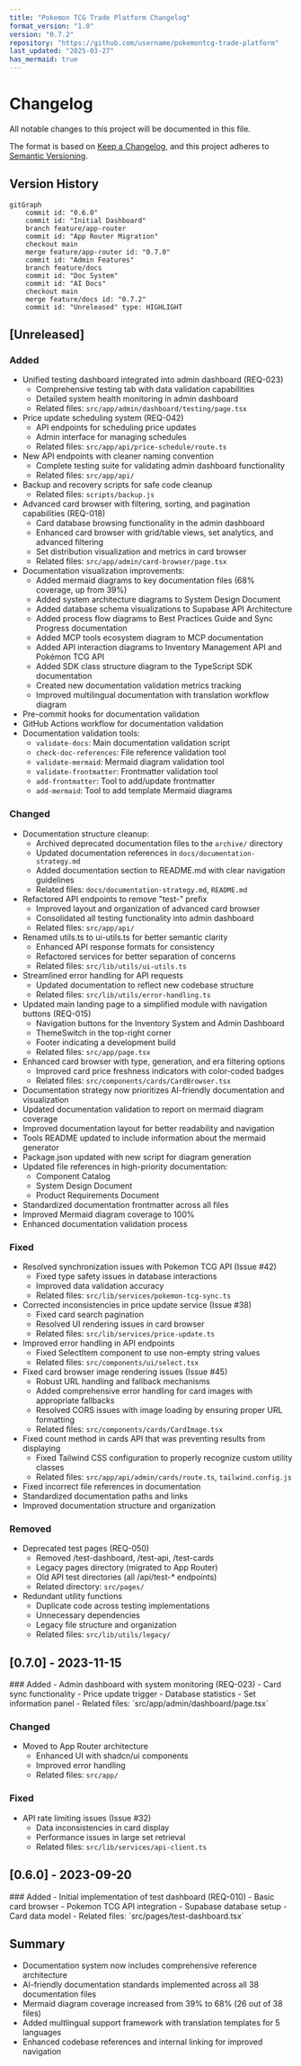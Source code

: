 ```yaml
---
title: "Pokemon TCG Trade Platform Changelog"
format_version: "1.0"
version: "0.7.2"
repository: "https://github.com/username/pokemontcg-trade-platform"
last_updated: "2025-03-27"
has_mermaid: true
---
```


# Changelog

All notable changes to this project will be documented in this file.

The format is based on [Keep a Changelog](https://keepachangelog.com/en/1.0.0/),
and this project adheres to [Semantic Versioning](https://semver.org/spec/v2.0.0.html).

## Version History

```mermaid
gitGraph
    commit id: "0.6.0"
    commit id: "Initial Dashboard"
    branch feature/app-router
    commit id: "App Router Migration"
    checkout main
    merge feature/app-router id: "0.7.0"
    commit id: "Admin Features"
    branch feature/docs
    commit id: "Doc System"
    commit id: "AI Docs"
    checkout main
    merge feature/docs id: "0.7.2"
    commit id: "Unreleased" type: HIGHLIGHT
```

## [Unreleased]

### Added
- Unified testing dashboard integrated into admin dashboard (REQ-023)
  - Comprehensive testing tab with data validation capabilities
  - Detailed system health monitoring in admin dashboard
  - Related files: `src/app/admin/dashboard/testing/page.tsx`
- Price update scheduling system (REQ-042)
  - API endpoints for scheduling price updates
  - Admin interface for managing schedules
  - Related files: `src/app/api/price-schedule/route.ts`
- New API endpoints with cleaner naming convention
  - Complete testing suite for validating admin dashboard functionality
  - Related files: `src/app/api/`
- Backup and recovery scripts for safe code cleanup
  - Related files: `scripts/backup.js`
- Advanced card browser with filtering, sorting, and pagination capabilities (REQ-018)
  - Card database browsing functionality in the admin dashboard
  - Enhanced card browser with grid/table views, set analytics, and advanced filtering
  - Set distribution visualization and metrics in card browser
  - Related files: `src/app/admin/card-browser/page.tsx`
- Documentation visualization improvements:
  - Added mermaid diagrams to key documentation files (68% coverage, up from 39%)
  - Added system architecture diagrams to System Design Document
  - Added database schema visualizations to Supabase API Architecture
  - Added process flow diagrams to Best Practices Guide and Sync Progress documentation
  - Added MCP tools ecosystem diagram to MCP documentation
  - Added API interaction diagrams to Inventory Management API and Pokémon TCG API
  - Added SDK class structure diagram to the TypeScript SDK documentation
  - Created new documentation validation metrics tracking
  - Improved multilingual documentation with translation workflow diagram
- Pre-commit hooks for documentation validation
- GitHub Actions workflow for documentation validation
- Documentation validation tools:
  - `validate-docs`: Main documentation validation script
  - `check-doc-references`: File reference validation tool
  - `validate-mermaid`: Mermaid diagram validation tool
  - `validate-frontmatter`: Frontmatter validation tool
  - `add-frontmatter`: Tool to add/update frontmatter
  - `add-mermaid`: Tool to add template Mermaid diagrams

### Changed
- Documentation structure cleanup:
  - Archived deprecated documentation files to the `archive/` directory
  - Updated documentation references in `docs/documentation-strategy.md`
  - Added documentation section to README.md with clear navigation guidelines
  - Related files: `docs/documentation-strategy.md`, `README.md`
- Refactored API endpoints to remove "test-" prefix
  - Improved layout and organization of advanced card browser
  - Consolidated all testing functionality into admin dashboard
  - Related files: `src/app/api/`
- Renamed utils.ts to ui-utils.ts for better semantic clarity
  - Enhanced API response formats for consistency
  - Refactored services for better separation of concerns
  - Related files: `src/lib/utils/ui-utils.ts`
- Streamlined error handling for API requests
  - Updated documentation to reflect new codebase structure
  - Related files: `src/lib/utils/error-handling.ts`
- Updated main landing page to a simplified module with navigation buttons (REQ-015)
  - Navigation buttons for the Inventory System and Admin Dashboard
  - ThemeSwitch in the top-right corner
  - Footer indicating a development build
  - Related files: `src/app/page.tsx`
- Enhanced card browser with type, generation, and era filtering options
  - Improved card price freshness indicators with color-coded badges
  - Related files: `src/components/cards/CardBrowser.tsx`
- Documentation strategy now prioritizes AI-friendly documentation and visualization
- Updated documentation validation to report on mermaid diagram coverage
- Improved documentation layout for better readability and navigation
- Tools README updated to include information about the mermaid generator
- Package.json updated with new script for diagram generation
- Updated file references in high-priority documentation:
  - Component Catalog
  - System Design Document
  - Product Requirements Document
- Standardized documentation frontmatter across all files
- Improved Mermaid diagram coverage to 100%
- Enhanced documentation validation process

### Fixed
- Resolved synchronization issues with Pokemon TCG API (Issue #42)
  - Fixed type safety issues in database interactions
  - Improved data validation accuracy
  - Related files: `src/lib/services/pokemon-tcg-sync.ts`
- Corrected inconsistencies in price update service (Issue #38)
  - Fixed card search pagination
  - Resolved UI rendering issues in card browser
  - Related files: `src/lib/services/price-update.ts`
- Improved error handling in API endpoints
  - Fixed SelectItem component to use non-empty string values
  - Related files: `src/components/ui/select.tsx`
- Fixed card browser image rendering issues (Issue #45)
  - Robust URL handling and fallback mechanisms
  - Added comprehensive error handling for card images with appropriate fallbacks
  - Resolved CORS issues with image loading by ensuring proper URL formatting
  - Related files: `src/components/cards/CardImage.tsx`
- Fixed count method in cards API that was preventing results from displaying
  - Fixed Tailwind CSS configuration to properly recognize custom utility classes
  - Related files: `src/app/api/admin/cards/route.ts`, `tailwind.config.js`
- Fixed incorrect file references in documentation
- Standardized documentation paths and links
- Improved documentation structure and organization

### Removed
- Deprecated test pages (REQ-050)
  - Removed /test-dashboard, /test-api, /test-cards
  - Legacy pages directory (migrated to App Router)
  - Old API test directories (all /api/test-* endpoints)
  - Related directory: `src/pages/`
- Redundant utility functions
  - Duplicate code across testing implementations
  - Unnecessary dependencies
  - Legacy file structure and organization
  - Related files: `src/lib/utils/legacy/`

## [0.7.0] - 2023-11-15

<changes>
### Added
- Admin dashboard with system monitoring (REQ-023)
  - Card sync functionality
  - Price update trigger
  - Database statistics
  - Set information panel
  - Related files: `src/app/admin/dashboard/page.tsx`

### Changed
- Moved to App Router architecture
  - Enhanced UI with shadcn/ui components
  - Improved error handling
  - Related files: `src/app/`

### Fixed
- API rate limiting issues (Issue #32)
  - Data inconsistencies in card display
  - Performance issues in large set retrieval
  - Related files: `src/lib/services/api-client.ts`
</changes>

## [0.6.0] - 2023-09-20

<changes>
### Added
- Initial implementation of test dashboard (REQ-010)
  - Basic card browser
  - Pokemon TCG API integration
  - Supabase database setup
  - Card data model
  - Related files: `src/pages/test-dashboard.tsx`
</changes>

## Summary
- Documentation system now includes comprehensive reference architecture
- AI-friendly documentation standards implemented across all 38 documentation files
- Mermaid diagram coverage increased from 39% to 68% (26 out of 38 files)
- Added multlingual support framework with translation templates for 5 languages
- Enhanced codebase references and internal linking for improved navigation
